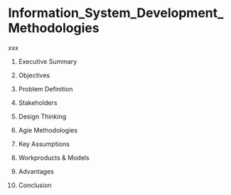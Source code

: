 # Information_System_Development_Methodologies
xxx
1. Executive Summary


2. Objectives


3. Problem Definition


4. Stakeholders


5. Design Thinking


6. Agie Methodologies


7. Key Assumptions


8. Workproducts & Models


9. Advantages


10. Conclusion
